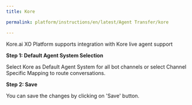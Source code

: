 ```yaml
---
title: Kore

permalink: platform/instructions/en/latest/Agent Transfer/kore

---
```

Kore.ai XO Platform supports integration with Kore live agent support

<container>
  
**Step 1: Default Agent System Selection**
 
Select Kore as Default Agent System for all bot channels or select Channel Specific Mapping to route conversations.

</container>

<container>
  
**Step 2: Save**
 
 You can save the changes by clicking on 'Save' button.
 
</container>
